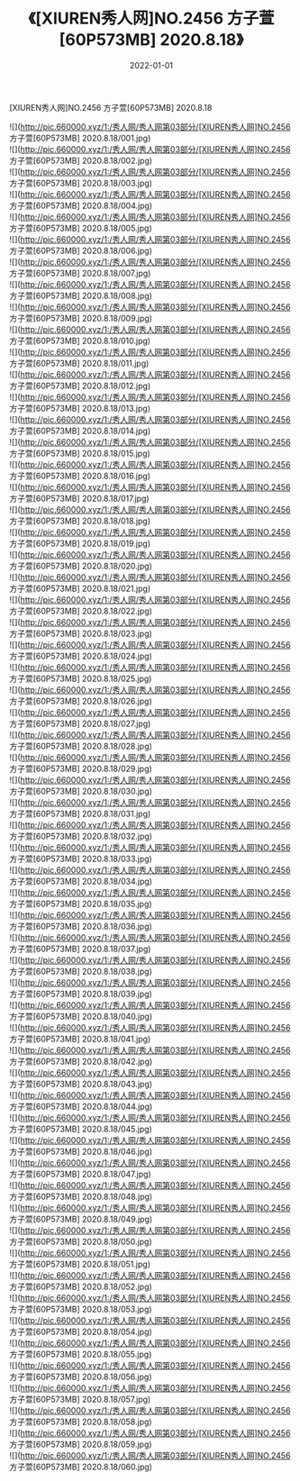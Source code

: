 ﻿---
layout: post
title:  《[XIUREN秀人网]NO.2456 方子萱[60P573MB] 2020.8.18》
date:   2022-01-01
img: http://pic.660000.xyz/1:/秀人网/秀人网第03部分/[XIUREN秀人网]NO.2456 方子萱[60P573MB] 2020.8.18/000.jpg
categories: [美女, 清纯, 唯美]
---

[XIUREN秀人网]NO.2456 方子萱[60P573MB] 2020.8.18

 ![](http://pic.660000.xyz/1:/秀人网/秀人网第03部分/[XIUREN秀人网]NO.2456 方子萱[60P573MB] 2020.8.18/001.jpg) <br>![](http://pic.660000.xyz/1:/秀人网/秀人网第03部分/[XIUREN秀人网]NO.2456 方子萱[60P573MB] 2020.8.18/002.jpg) <br>![](http://pic.660000.xyz/1:/秀人网/秀人网第03部分/[XIUREN秀人网]NO.2456 方子萱[60P573MB] 2020.8.18/003.jpg) <br>![](http://pic.660000.xyz/1:/秀人网/秀人网第03部分/[XIUREN秀人网]NO.2456 方子萱[60P573MB] 2020.8.18/004.jpg) <br>![](http://pic.660000.xyz/1:/秀人网/秀人网第03部分/[XIUREN秀人网]NO.2456 方子萱[60P573MB] 2020.8.18/005.jpg) <br>![](http://pic.660000.xyz/1:/秀人网/秀人网第03部分/[XIUREN秀人网]NO.2456 方子萱[60P573MB] 2020.8.18/006.jpg) <br>![](http://pic.660000.xyz/1:/秀人网/秀人网第03部分/[XIUREN秀人网]NO.2456 方子萱[60P573MB] 2020.8.18/007.jpg) <br>![](http://pic.660000.xyz/1:/秀人网/秀人网第03部分/[XIUREN秀人网]NO.2456 方子萱[60P573MB] 2020.8.18/008.jpg) <br>![](http://pic.660000.xyz/1:/秀人网/秀人网第03部分/[XIUREN秀人网]NO.2456 方子萱[60P573MB] 2020.8.18/009.jpg) <br>![](http://pic.660000.xyz/1:/秀人网/秀人网第03部分/[XIUREN秀人网]NO.2456 方子萱[60P573MB] 2020.8.18/010.jpg) <br>![](http://pic.660000.xyz/1:/秀人网/秀人网第03部分/[XIUREN秀人网]NO.2456 方子萱[60P573MB] 2020.8.18/011.jpg) <br>![](http://pic.660000.xyz/1:/秀人网/秀人网第03部分/[XIUREN秀人网]NO.2456 方子萱[60P573MB] 2020.8.18/012.jpg) <br>![](http://pic.660000.xyz/1:/秀人网/秀人网第03部分/[XIUREN秀人网]NO.2456 方子萱[60P573MB] 2020.8.18/013.jpg) <br>![](http://pic.660000.xyz/1:/秀人网/秀人网第03部分/[XIUREN秀人网]NO.2456 方子萱[60P573MB] 2020.8.18/014.jpg) <br>![](http://pic.660000.xyz/1:/秀人网/秀人网第03部分/[XIUREN秀人网]NO.2456 方子萱[60P573MB] 2020.8.18/015.jpg) <br>![](http://pic.660000.xyz/1:/秀人网/秀人网第03部分/[XIUREN秀人网]NO.2456 方子萱[60P573MB] 2020.8.18/016.jpg) <br>![](http://pic.660000.xyz/1:/秀人网/秀人网第03部分/[XIUREN秀人网]NO.2456 方子萱[60P573MB] 2020.8.18/017.jpg) <br>![](http://pic.660000.xyz/1:/秀人网/秀人网第03部分/[XIUREN秀人网]NO.2456 方子萱[60P573MB] 2020.8.18/018.jpg) <br>![](http://pic.660000.xyz/1:/秀人网/秀人网第03部分/[XIUREN秀人网]NO.2456 方子萱[60P573MB] 2020.8.18/019.jpg) <br>![](http://pic.660000.xyz/1:/秀人网/秀人网第03部分/[XIUREN秀人网]NO.2456 方子萱[60P573MB] 2020.8.18/020.jpg) <br>![](http://pic.660000.xyz/1:/秀人网/秀人网第03部分/[XIUREN秀人网]NO.2456 方子萱[60P573MB] 2020.8.18/021.jpg) <br>![](http://pic.660000.xyz/1:/秀人网/秀人网第03部分/[XIUREN秀人网]NO.2456 方子萱[60P573MB] 2020.8.18/022.jpg) <br>![](http://pic.660000.xyz/1:/秀人网/秀人网第03部分/[XIUREN秀人网]NO.2456 方子萱[60P573MB] 2020.8.18/023.jpg) <br>![](http://pic.660000.xyz/1:/秀人网/秀人网第03部分/[XIUREN秀人网]NO.2456 方子萱[60P573MB] 2020.8.18/024.jpg) <br>![](http://pic.660000.xyz/1:/秀人网/秀人网第03部分/[XIUREN秀人网]NO.2456 方子萱[60P573MB] 2020.8.18/025.jpg) <br>![](http://pic.660000.xyz/1:/秀人网/秀人网第03部分/[XIUREN秀人网]NO.2456 方子萱[60P573MB] 2020.8.18/026.jpg) <br>![](http://pic.660000.xyz/1:/秀人网/秀人网第03部分/[XIUREN秀人网]NO.2456 方子萱[60P573MB] 2020.8.18/027.jpg) <br>![](http://pic.660000.xyz/1:/秀人网/秀人网第03部分/[XIUREN秀人网]NO.2456 方子萱[60P573MB] 2020.8.18/028.jpg) <br>![](http://pic.660000.xyz/1:/秀人网/秀人网第03部分/[XIUREN秀人网]NO.2456 方子萱[60P573MB] 2020.8.18/029.jpg) <br>![](http://pic.660000.xyz/1:/秀人网/秀人网第03部分/[XIUREN秀人网]NO.2456 方子萱[60P573MB] 2020.8.18/030.jpg) <br>![](http://pic.660000.xyz/1:/秀人网/秀人网第03部分/[XIUREN秀人网]NO.2456 方子萱[60P573MB] 2020.8.18/031.jpg) <br>![](http://pic.660000.xyz/1:/秀人网/秀人网第03部分/[XIUREN秀人网]NO.2456 方子萱[60P573MB] 2020.8.18/032.jpg) <br>![](http://pic.660000.xyz/1:/秀人网/秀人网第03部分/[XIUREN秀人网]NO.2456 方子萱[60P573MB] 2020.8.18/033.jpg) <br>![](http://pic.660000.xyz/1:/秀人网/秀人网第03部分/[XIUREN秀人网]NO.2456 方子萱[60P573MB] 2020.8.18/034.jpg) <br>![](http://pic.660000.xyz/1:/秀人网/秀人网第03部分/[XIUREN秀人网]NO.2456 方子萱[60P573MB] 2020.8.18/035.jpg) <br>![](http://pic.660000.xyz/1:/秀人网/秀人网第03部分/[XIUREN秀人网]NO.2456 方子萱[60P573MB] 2020.8.18/036.jpg) <br>![](http://pic.660000.xyz/1:/秀人网/秀人网第03部分/[XIUREN秀人网]NO.2456 方子萱[60P573MB] 2020.8.18/037.jpg) <br>![](http://pic.660000.xyz/1:/秀人网/秀人网第03部分/[XIUREN秀人网]NO.2456 方子萱[60P573MB] 2020.8.18/038.jpg) <br>![](http://pic.660000.xyz/1:/秀人网/秀人网第03部分/[XIUREN秀人网]NO.2456 方子萱[60P573MB] 2020.8.18/039.jpg) <br>![](http://pic.660000.xyz/1:/秀人网/秀人网第03部分/[XIUREN秀人网]NO.2456 方子萱[60P573MB] 2020.8.18/040.jpg) <br>![](http://pic.660000.xyz/1:/秀人网/秀人网第03部分/[XIUREN秀人网]NO.2456 方子萱[60P573MB] 2020.8.18/041.jpg) <br>![](http://pic.660000.xyz/1:/秀人网/秀人网第03部分/[XIUREN秀人网]NO.2456 方子萱[60P573MB] 2020.8.18/042.jpg) <br>![](http://pic.660000.xyz/1:/秀人网/秀人网第03部分/[XIUREN秀人网]NO.2456 方子萱[60P573MB] 2020.8.18/043.jpg) <br>![](http://pic.660000.xyz/1:/秀人网/秀人网第03部分/[XIUREN秀人网]NO.2456 方子萱[60P573MB] 2020.8.18/044.jpg) <br>![](http://pic.660000.xyz/1:/秀人网/秀人网第03部分/[XIUREN秀人网]NO.2456 方子萱[60P573MB] 2020.8.18/045.jpg) <br>![](http://pic.660000.xyz/1:/秀人网/秀人网第03部分/[XIUREN秀人网]NO.2456 方子萱[60P573MB] 2020.8.18/046.jpg) <br>![](http://pic.660000.xyz/1:/秀人网/秀人网第03部分/[XIUREN秀人网]NO.2456 方子萱[60P573MB] 2020.8.18/047.jpg) <br>![](http://pic.660000.xyz/1:/秀人网/秀人网第03部分/[XIUREN秀人网]NO.2456 方子萱[60P573MB] 2020.8.18/048.jpg) <br>![](http://pic.660000.xyz/1:/秀人网/秀人网第03部分/[XIUREN秀人网]NO.2456 方子萱[60P573MB] 2020.8.18/049.jpg) <br>![](http://pic.660000.xyz/1:/秀人网/秀人网第03部分/[XIUREN秀人网]NO.2456 方子萱[60P573MB] 2020.8.18/050.jpg) <br>![](http://pic.660000.xyz/1:/秀人网/秀人网第03部分/[XIUREN秀人网]NO.2456 方子萱[60P573MB] 2020.8.18/051.jpg) <br>![](http://pic.660000.xyz/1:/秀人网/秀人网第03部分/[XIUREN秀人网]NO.2456 方子萱[60P573MB] 2020.8.18/052.jpg) <br>![](http://pic.660000.xyz/1:/秀人网/秀人网第03部分/[XIUREN秀人网]NO.2456 方子萱[60P573MB] 2020.8.18/053.jpg) <br>![](http://pic.660000.xyz/1:/秀人网/秀人网第03部分/[XIUREN秀人网]NO.2456 方子萱[60P573MB] 2020.8.18/054.jpg) <br>![](http://pic.660000.xyz/1:/秀人网/秀人网第03部分/[XIUREN秀人网]NO.2456 方子萱[60P573MB] 2020.8.18/055.jpg) <br>![](http://pic.660000.xyz/1:/秀人网/秀人网第03部分/[XIUREN秀人网]NO.2456 方子萱[60P573MB] 2020.8.18/056.jpg) <br>![](http://pic.660000.xyz/1:/秀人网/秀人网第03部分/[XIUREN秀人网]NO.2456 方子萱[60P573MB] 2020.8.18/057.jpg) <br>![](http://pic.660000.xyz/1:/秀人网/秀人网第03部分/[XIUREN秀人网]NO.2456 方子萱[60P573MB] 2020.8.18/058.jpg) <br>![](http://pic.660000.xyz/1:/秀人网/秀人网第03部分/[XIUREN秀人网]NO.2456 方子萱[60P573MB] 2020.8.18/059.jpg) <br>![](http://pic.660000.xyz/1:/秀人网/秀人网第03部分/[XIUREN秀人网]NO.2456 方子萱[60P573MB] 2020.8.18/060.jpg) <br>